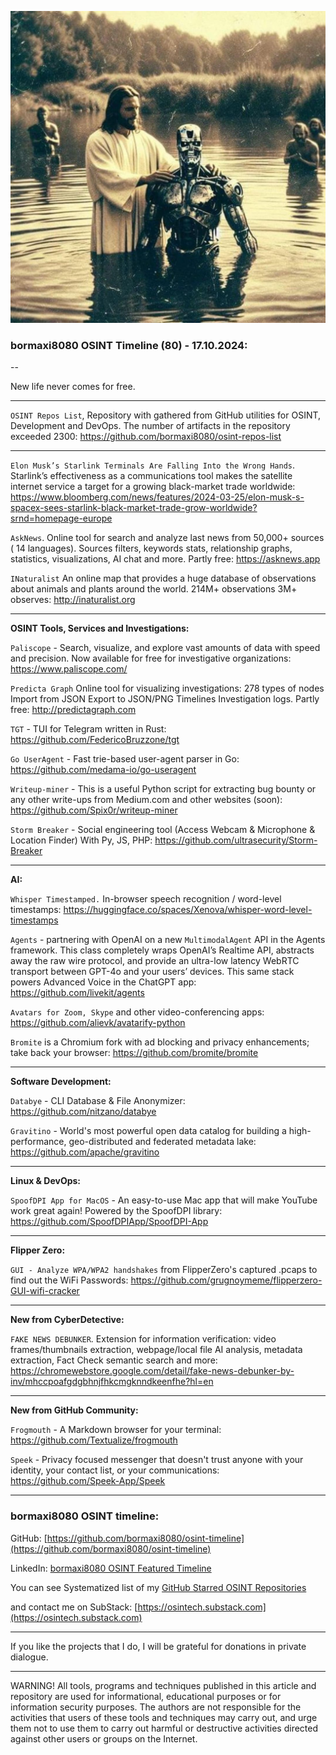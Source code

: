 ![alt text](img/80.jpg)

### bormaxi8080 OSINT Timeline (80) - 17.10.2024:

--

New life never comes for free.

----

```OSINT Repos List```, Repository with gathered from GitHub utilities for OSINT, Development and DevOps. The number of artifacts in the repository exceeded 2300: https://github.com/bormaxi8080/osint-repos-list

----

```Elon Musk’s Starlink Terminals Are Falling Into the Wrong Hands```. Starlink’s effectiveness as a communications tool makes the satellite internet service a target for a growing black-market trade worldwide: https://www.bloomberg.com/news/features/2024-03-25/elon-musk-s-spacex-sees-starlink-black-market-trade-grow-worldwide?srnd=homepage-europe

```AskNews```. Online tool for search and analyze last news from 50,000+ sources ( 14 languages). Sources filters, keywords stats, relationship graphs, statistics, visualizations, AI chat and more. Partly free: https://asknews.app

```INaturalist``` An online map that provides a huge database of observations about animals and plants around the world. 214M+ observations 3M+ observes: http://inaturalist.org

----

**OSINT Tools, Services and Investigations:**

```Paliscope``` - Search, visualize, and explore vast amounts of data with speed and precision. Now available for free for investigative organizations: https://www.paliscope.com/

```Predicta Graph``` Online tool for visualizing investigations: 278 types of nodes Import from JSON Export to JSON/PNG Timelines Investigation logs. Partly free: http://predictagraph.com

```TGT``` - TUI for Telegram written in Rust: https://github.com/FedericoBruzzone/tgt

```Go UserAgent``` - Fast trie-based user-agent parser in Go: https://github.com/medama-io/go-useragent

```Writeup-miner``` - This is a useful Python script for extracting bug bounty or any other write-ups from Medium.com and other websites (soon): https://github.com/Spix0r/writeup-miner

```Storm Breaker``` - Social engineering tool (Access Webcam & Microphone & Location Finder) With Py, JS, PHP: https://github.com/ultrasecurity/Storm-Breaker

----

**AI:**

```Whisper Timestamped.``` In-browser speech recognition / word-level timestamps: https://huggingface.co/spaces/Xenova/whisper-word-level-timestamps

```Agents``` - partnering with OpenAI on a new `MultimodalAgent` API in the Agents framework. This class completely wraps OpenAI’s Realtime API, abstracts away the raw wire protocol, and provide an ultra-low latency WebRTC transport between GPT-4o and your users’ devices. This same stack powers Advanced Voice in the ChatGPT app: https://github.com/livekit/agents

```Avatars for Zoom, Skype``` and other video-conferencing apps: https://github.com/alievk/avatarify-python

```Bromite``` is a Chromium fork with ad blocking and privacy enhancements; take back your browser: https://github.com/bromite/bromite

---

**Software Development:**

```Databye``` - CLI Database & File Anonymizer: https://github.com/nitzano/databye

```Gravitino``` - World's most powerful open data catalog for building a high-performance, geo-distributed and federated metadata lake: https://github.com/apache/gravitino

----

**Linux & DevOps:**

```SpoofDPI App for MacOS``` - An easy-to-use Mac app that will make YouTube work great again! Powered by the SpoofDPI library: https://github.com/SpoofDPIApp/SpoofDPI-App

----

**Flipper Zero:**

```GUI - Analyze WPA/WPA2 handshakes``` from FlipperZero's captured .pcaps to find out the WiFi Passwords: https://github.com/grugnoymeme/flipperzero-GUI-wifi-cracker

----

**New from CyberDetective:**

```FAKE NEWS DEBUNKER```. Extension for information verification: video frames/thumbnails extraction, webpage/local file AI analysis, metadata extraction, Fact Check semantic search and more: https://chromewebstore.google.com/detail/fake-news-debunker-by-inv/mhccpoafgdgbhnjfhkcmgknndkeenfhe?hl=en

----

**New from GitHub Community:**

```Frogmouth``` - A Markdown browser for your terminal: https://github.com/Textualize/frogmouth

```Speek``` - Privacy focused messenger that doesn't trust anyone with your identity, your contact list, or your communications: https://github.com/Speek-App/Speek

----
### bormaxi8080 OSINT timeline:

GitHub: [https://github.com/bormaxi8080/osint-timeline](https://github.com/bormaxi8080/osint-timeline)

LinkedIn: [bormaxi8080 OSINT Featured Timeline](https://www.linkedin.com/in/osintech/details/featured/)

You can see Systematized list of my [GitHub Starred OSINT Repositories](https://github.com/bormaxi8080/osint-repos-list)

and contact me on SubStack: [https://osintech.substack.com](https://osintech.substack.com)

----

If you like the projects that I do, I will be grateful for donations in private dialogue.

----

WARNING! All tools, programs and techniques published in this article and repository are used for informational, educational purposes or for information security purposes. The authors are not responsible for the activities that users of these tools and techniques may carry out, and urge them not to use them to carry out harmful or destructive activities directed against other users or groups on the Internet.